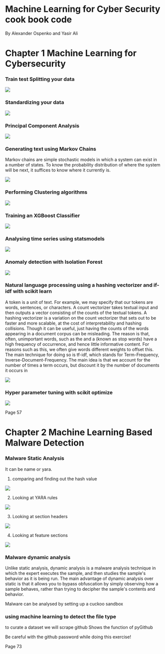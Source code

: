# Machine Learning for Cyber Security cook book code

By Alexander Ospenko and Yasir Ali

# Chapter 1 Machine Learning for Cybersecurity

### Train test Splitting your data

![](img/ch1_train_test_split.png)

### Standardizing your data

![](img/ch1_standardizing_data.png)

### Principal Component Analysis

![](img/ch1_pca.png)

### Generating text using Markov Chains

Markov chains are simple stochastic models in which a system can exist in a number of
states. To know the probability distribution of where the system will be next, it suffices to
know where it currently is.

![](img/ch1_markov_chains.png)

### Performing Clustering algorithms

![](img/ch1_clustering.png)

### Training an XGBoost Classifier

![](img/ch1_XGBoost.png)

### Analysing time series using statsmodels

![](img/ch1_time_series.png)

### Anomaly detection with Isolation Forest

![](img/ch1_anomaly.png)

### Natural language processing using a hashing vectorizer and if-idf with scikit learn

A token is a unit of text. For example, we may specify that our tokens are words, sentences,
or characters. A count vectorizer takes textual input and then outputs a vector consisting of
the counts of the textual tokens. A hashing vectorizer is a variation on the count vectorizer
that sets out to be faster and more scalable, at the cost of interpretability and hashing
collisions. Though it can be useful, just having the counts of the words appearing in a
document corpus can be misleading. The reason is that, often, unimportant words, such as
the and a (known as stop words) have a high frequency of occurrence, and hence little
informative content. For reasons such as this, we often give words different weights to
offset this. The main technique for doing so is tf-idf, which stands for Term-Frequency,
Inverse-Document-Frequency. The main idea is that we account for the number of times a
term occurs, but discount it by the number of documents it occurs in

![](img/ch1_hash_vectorizer.png)

### Hyper parameter tuning with scikit optimize

![](img/ch1_hyperparameter_search.png)

Page 57

# Chapter 2 Machine Learning Based Malware Detection

### Malware Static Analysis

It can be name or yara.

1. comparing and finding out the hash value

![](ch2_hashes.png)

2. Looking at YARA rules

![](ch2_yara.png)

3. Looking at section headers

![](ch2_section_headers.png)

4. Looking at feature sections

![](ch2_feature_sections.png)

### Malware dynamic analysis

Unlike static analysis, dynamic analysis is a malware analysis technique in which the expert
executes the sample, and then studies the sample's behavior as it is being run. The main
advantage of dynamic analysis over static is that it allows you to bypass obfuscation by
simply observing how a sample behaves, rather than trying to decipher the sample's
contents and behavior.

Malware can be analysed by setting up a cuckoo sandbox

### using machine learning to detect the file type

to curate a dataset we will scrape github
Shows the function of pyGithub

Be careful with the github password while doing this exercise!

Page 73


